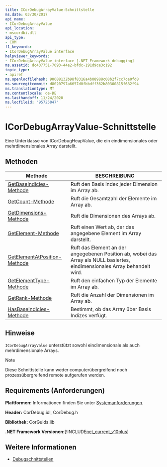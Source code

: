 ```yaml
---
title: ICorDebugArrayValue-Schnittstelle
ms.date: 03/30/2017
api_name:
- ICorDebugArrayValue
api_location:
- mscordbi.dll
api_type:
- COM
f1_keywords:
- ICorDebugArrayValue interface
helpviewer_keywords:
- ICorDebugArrayValue interface [.NET Framework debugging]
ms.assetid: dc437751-7093-44e2-bfdc-191d9ce3c192
topic_type:
- apiref
ms.openlocfilehash: 90688132b98f8316a4b08988c08b2f7cc7ce0fd8
ms.sourcegitcommit: d8020797a6657d0fbbdff362b80300815f682f94
ms.translationtype: MT
ms.contentlocale: de-DE
ms.lasthandoff: 11/24/2020
ms.locfileid: "95725047"
---
```

# <a name="icordebugarrayvalue-interface"></a>ICorDebugArrayValue-Schnittstelle

Eine Unterklasse von ICorDebugHeapValue, die ein eindimensionales oder mehrdimensionales Array darstellt.  
  
## <a name="methods"></a>Methoden  
  
|Methode|BESCHREIBUNG|  
|------------|-----------------|  
|[GetBaseIndicies-Methode](icordebugarrayvalue-getbaseindicies-method.md)|Ruft den Basis Index jeder Dimension im Array ab.|  
|[GetCount-Methode](icordebugarrayvalue-getcount-method.md)|Ruft die Gesamtzahl der Elemente im Array ab.|  
|[GetDimensions-Methode](icordebugarrayvalue-getdimensions-method.md)|Ruft die Dimensionen des Arrays ab.|  
|[GetElement-Methode](icordebugarrayvalue-getelement-method.md)|Ruft einen Wert ab, der das angegebene Element im Array darstellt.|  
|[GetElementAtPosition-Methode](icordebugarrayvalue-getelementatposition-method.md)|Ruft das Element an der angegebenen Position ab, wobei das Array als NULL basiertes, eindimensionales Array behandelt wird.|  
|[GetElementType-Methode](icordebugarrayvalue-getelementtype-method.md)|Ruft den einfachen Typ der Elemente im Array ab.|  
|[GetRank-Methode](icordebugarrayvalue-getrank-method.md)|Ruft die Anzahl der Dimensionen im Array ab.|  
|[HasBaseIndicies-Methode](icordebugarrayvalue-hasbaseindicies-method.md)|Bestimmt, ob das Array über Basis Indizes verfügt.|  
  
## <a name="remarks"></a>Hinweise  

 `ICorDebugArrayValue` unterstützt sowohl eindimensionale als auch mehrdimensionale Arrays.  
  
> [!NOTE]
> Diese Schnittstelle kann weder computerübergreifend noch prozessübergreifend remote aufgerufen werden.  
  
## <a name="requirements"></a>Requirements (Anforderungen)  

 **Plattformen:** Informationen finden Sie unter [Systemanforderungen](../../get-started/system-requirements.md).  
  
 **Header:** CorDebug.idl, CorDebug.h  
  
 **Bibliothek:** CorGuids.lib  
  
 **.NET Framework Versionen:**[!INCLUDE[net_current_v10plus](../../../../includes/net-current-v10plus-md.md)]  
  
## <a name="see-also"></a>Weitere Informationen

- [Debugschnittstellen](debugging-interfaces.md)
